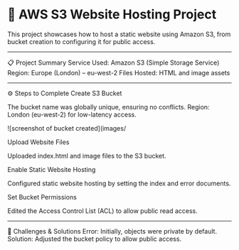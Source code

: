 # 🚀 AWS S3 Website Hosting Project
This project showcases how to host a static website using Amazon S3, from bucket creation to configuring it for public access.
_________________________________________________________________________________________________________________________________
📋 Project Summary
Service Used: Amazon S3 (Simple Storage Service)
Region: Europe (London) – eu-west-2
Files Hosted: HTML and image assets
_________________________________________________________________________________________________________________________________
⚙️ Steps to Complete
Create S3 Bucket

The bucket name was globally unique, ensuring no conflicts.
Region: London (eu-west-2) for low-latency access.

![screenshot of bucket created](images/

Upload Website Files

Uploaded index.html and image files to the S3 bucket.

Enable Static Website Hosting

Configured static website hosting by setting the index and error documents.

Set Bucket Permissions

Edited the Access Control List (ACL) to allow public read access.
_________________________________________________________________________________________________________________________________
🔧 Challenges & Solutions
Error: Initially, objects were private by default.
Solution: Adjusted the bucket policy to allow public access.


